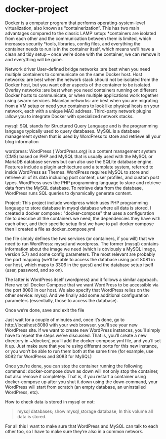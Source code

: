 # docker-project
Docker is a computer program that performs operating-system-level virtualization, also known as “containerization”.
This has two main advantages compared to the classic LAMP setup:
*containers are isolated from each other and the communication between them is limited, which increases security
*tools, libraries, config files, and everything the container needs to run is in the container itself, 
which means we’ll have a clean and tidy setup – once we’re done with the container, we can remove it and everything will be gone.

Network driver 
User-defined bridge networks :are best when you need multiple containers to communicate on the same Docker host.
Host networks: are best when the network stack should not be isolated from the Docker host, but you want other aspects of the container to be isolated.
Overlay networks :are best when you need containers running on different Docker hosts to communicate, or when multiple applications work together using swarm services.
Macvlan networks: are best when you are migrating from a VM setup or need your containers to look like physical hosts on your network, each with a unique MAC address.
Third-party network plugins :allow you to integrate Docker with specialized network stacks.


mysql:
SQL stands for Structured Query Language and is the programming language typically used to query databases.
MySQL is a database management system that is used by WordPress to store and retrieve all your blog information

wordpress:
WordPress ( WordPress.org) is a content management system (CMS) based on PHP and MySQL that is usually used with the MySQL or MariaDB database servers but can also use the SQLite database engine.
Features include a plugin architecture and a template system, referred to inside WordPress as Themes.
WordPress requires MySQL to store and retrieve all of its data including post content, user profiles, and custom post types.
WordPress uses the PHP programming language to store and retrieve data from the MySQL database. To retrieve data from the database, WordPress runs SQL queries to dynamically generate content.

Project:
This project include wordpress which uses PHP programming language to store database in mysql database where all data is stored.
I created a docker compose :
"docker-compose" that uses a configuration file to describe all the containers we need, the dependencies they have with each other, and their specific setup
first we have to pull docker compose 
then I created a file as docker_compose.yml 

the file simply defines the two services (or containers, if you will) that we need to run WordPress: mysql and wordpress. 
The former (mysql) contains information about the image we need (which is obviously a MySQL image, version 5.7) and some config parameters. 
The most relevant are probably the port mapping (we’ll be able to access the database using port 8081 in our host, which maps to 3306 in the guest)
and the database setup itself (user, password, and so on).

The latter is WordPress itself (wordpress) and it follows a similar approach. 
Here we tell Docker Compose that we want WordPress to be accessible via the port 8080 in our host. 
We also specify that WordPress relies on the other service: mysql.
And we finally add some additional configuration parameters (essentially, those to access the database).

Once we’re done, save and exit the file

Just wait for a couple of minutes and, once it’s done, go to http://localhost:8080 with your web browser.
you’ll see your new WordPress site.
if we want to create new WordPress instances, you’ll simply have to repeat the steps we’ve discussed. 
That is, you’ll create a new directory in ~/docker/, you’ll add the docker-compose.yml file, and you’ll set it up.
Just make sure that you’re using different ports for this new instance, or you won’t be able to run them both at the same time (for example, use 8082 for WordPress and 8083 for MySQL)

Once you’re done, you can stop the container running the following command:
docker-compose down
as down will not only stop the container, but also remove it completely. 
That is, if you restart a container using docker-compose up after you shut it down using the down command, your WordPress will start from scratch (an empty database, an uninstalled WordPress, etc).

How to check data is stored in mysql or not:
>mysql databases;
>show mysql_storage database;
In this volume all data is stored.

For all this I want to make sure that WordPress and MySQL can talk to each other too, so I have to make sure they’re also in a common network.
 

  
